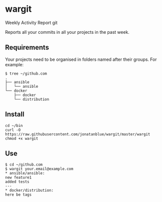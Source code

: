 # wargit

Weekly Activity Report git

Reports all your commits in all your projects in the past week.

## Requirements

Your projects need to be organised in folders named after their groups. For example:

    $ tree ~/github.com
    .
    ├── ansible
    │   └── ansible
    └── docker
        ├── docker
        └── distribution

## Install

    cd ~/bin
    curl -O https://raw.githubusercontent.com/jonatanblue/wargit/master/wargit
    chmod +x wargit

## Use

    $ cd ~/github.com
    $ wargit your.email@example.com
    * ansible/ansible:
    new feature1
    added tests 
    ---
    * docker/distribution:
    here be tags 

